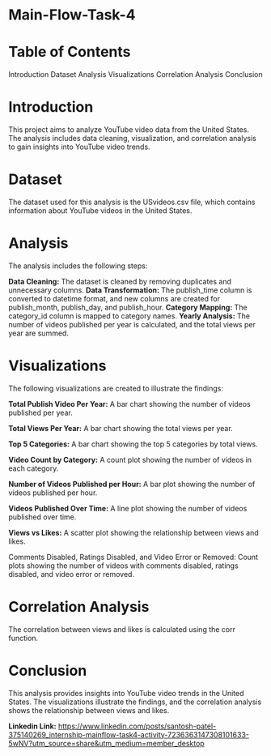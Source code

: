 # Main-Flow-Task-4

# Table of Contents
 Introduction
 Dataset
 Analysis
 Visualizations
 Correlation Analysis
 Conclusion

# Introduction
This project aims to analyze YouTube video data from the United States. The analysis includes data cleaning, visualization, and correlation analysis to gain insights into YouTube video trends.

# Dataset
The dataset used for this analysis is the USvideos.csv file, which contains information about YouTube videos in the United States.

# Analysis
The analysis includes the following steps:

**Data Cleaning:** The dataset is cleaned by removing duplicates and unnecessary columns.
**Data Transformation:** The publish_time column is converted to datetime format, and new columns are created for publish_month, publish_day, and publish_hour.
**Category Mapping:** The category_id column is mapped to category names.
**Yearly Analysis:** The number of videos published per year is calculated, and the total views per year are summed.

# Visualizations
The following visualizations are created to illustrate the findings:

**Total Publish Video Per Year:** A bar chart showing the number of videos published per year.

**Total Views Per Year:** A bar chart showing the total views per year.

**Top 5 Categories:** A bar chart showing the top 5 categories by total views.

**Video Count by Category:** A count plot showing the number of videos in each category.

**Number of Videos Published per Hour:** A bar plot showing the number of videos published per hour.

**Videos Published Over Time:** A line plot showing the number of videos published over time.

**Views vs Likes:** A scatter plot showing the relationship between views and likes.

Comments Disabled, Ratings Disabled, and Video Error or Removed: 
Count plots showing the number of videos with comments disabled, ratings disabled, and video error or removed.

# Correlation Analysis
The correlation between views and likes is calculated using the corr function.

# Conclusion
This analysis provides insights into YouTube video trends in the United States. The visualizations illustrate the findings, and the correlation analysis shows the relationship between views and likes.

**Linkedin Link:** https://www.linkedin.com/posts/santosh-patel-375140269_internship-mainflow-task4-activity-7236363147308101633-5wNV?utm_source=share&utm_medium=member_desktop
